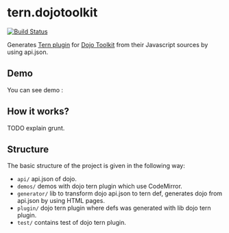 tern.dojotoolkit
===========

[![Build Status](https://secure.travis-ci.org/angelozerr/tern.dojotoolkit.png)](http://travis-ci.org/angelozerr/tern.dojotoolkit)

Generates [Tern plugin](http://ternjs.net/doc/manual.html#plugins) for [Dojo Toolkit](http://dojotoolkit.org/) from their Javascript sources by using api.json.

## Demo

You can see demo :

 
## How it works? 

TODO explain grunt.

## Structure

The basic structure of the project is given in the following way:

* `api/` api.json of dojo.
* `demos/` demos with dojo tern plugin which use CodeMirror.
* `generator/` lib to  transform dojo api.json to tern def, generates dojo from api.json by using HTML pages.
* `plugin/` dojo tern plugin where defs was generated with lib dojo tern plugin. 
* `test/` contains test of dojo tern plugin.
